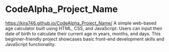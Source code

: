 # CodeAlpha_Project_Name
https://kira746.github.io/CodeAlpha_Project_Name/
A simple web-based age calculator built using HTML, CSS, and JavaScript. Users can input their date of birth to calculate their current age in years, months, and days. This beginner-friendly project showcases basic front-end development skills and JavaScript functionality.
 
